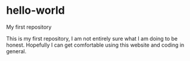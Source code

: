 # hello-world
My first repository

This is my first repository, I am not entirely sure what I am doing to be honest.
Hopefully I can get comfortable using this website and coding in general.
